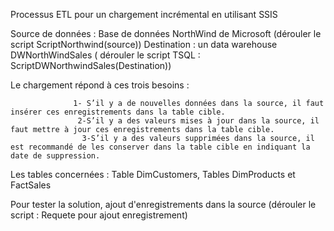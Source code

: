 Processus ETL pour un chargement incrémental en utilisant SSIS

Source de données : Base de données NorthWind de Microsoft (dérouler le script ScriptNorthwind(source))
Destination : un data warehouse DWNorthWindSales ( dérouler le script TSQL : ScriptDWNorthwindSales(Destination))

Le chargement répond à ces trois besoins :

                  1- S’il y a de nouvelles données dans la source, il faut insérer ces enregistrements dans la table cible.
                   2-S’il y a des valeurs mises à jour dans la source, il faut mettre à jour ces enregistrements dans la table cible.
                    3-S’il y a des valeurs supprimées dans la source, il est recommandé de les conserver dans la table cible en indiquant la date de suppression.
                    
Les tables concernées : Table DimCustomers, Tables DimProducts et FactSales


Pour tester la solution, ajout d'enregistrements dans la source (dérouler le script : Requete pour ajout enregistrement)
